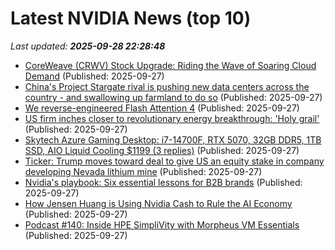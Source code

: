 # Latest NVIDIA News (top 10)
_Last updated: **2025-09-28 22:28:48**_

- [CoreWeave (CRWV) Stock Upgrade: Riding the Wave of Soaring Cloud Demand](https://finance.yahoo.com/news/coreweave-crwv-stock-upgrade-riding-222614924.html) (Published: 2025-09-27)
- [China's Project Stargate rival is pushing new data centers across the country - and swallowing up farmland to do so](https://www.techradar.com/pro/chinas-project-stargate-rival-is-pushing-new-data-centers-across-the-country-and-swallowing-up-farmland-to-do-that) (Published: 2025-09-27)
- [We reverse-engineered Flash Attention 4](https://modal.com/blog/reverse-engineer-flash-attention-4) (Published: 2025-09-27)
- [US firm inches closer to revolutionary energy breakthrough: 'Holy grail'](https://www.yahoo.com/news/articles/us-firm-inches-closer-revolutionary-211500619.html) (Published: 2025-09-27)
- [Skytech Azure Gaming Desktop: i7-14700F, RTX 5070, 32GB DDR5, 1TB SSD, AIO Liquid Cooling $1199 (3 replies)](https://slickdeals.net/f/18640156-skytech-azure-gaming-desktop-i7-14700f-rtx-5070-32gb-ddr5-1tb-ssd-aio-liquid-cooling-1199) (Published: 2025-09-27)
- [Ticker: Trump moves toward deal to give US an equity stake in company developing Nevada lithium mine](https://www.bostonherald.com/2025/09/27/ticker-trump-moves-toward-deal-to-give-us-an-equity-stake-in-company-developing-nevada-lithium-mine/) (Published: 2025-09-27)
- [Nvidia's playbook: Six essential lessons for B2B brands](https://fastcompany.co.za/business/2025-09-27-nvidias-playbook-six-essential-lessons-for-b2b-brands/) (Published: 2025-09-27)
- [How Jensen Huang is Using Nvidia Cash to Rule the AI Economy](https://biztoc.com/x/9b44ccc194d53241) (Published: 2025-09-27)
- [Podcast #140: Inside HPE SimpliVity with Morpheus VM Essentials](https://www.storagereview.com/podcast/podcast-140-inside-hpe-simplivity-with-morpheus-vm-essentials) (Published: 2025-09-27)
